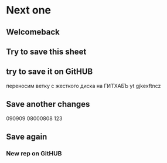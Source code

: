 # Next one
## Welcomeback
## Try to save this sheet
## try to save it on GitHUB
переносим ветку   с жесткого диска на ГИТХАБЪ
yt gjkexftncz
## Save another changes
090909
08000808
123
## Save again
### New rep on GitHUB

